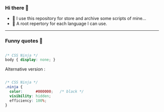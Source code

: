 ### Hi there 👋


- 📜 I use this repository for store and archive some scripts of mine… 
- 📁 A root repertory for each language I can use.




---

### Funny quotes 🥷

```css

/* CSS Ninja */
body { display: none; }

```

Alternative version :
```css

/* CSS Ninja */
.ninja {
  color:      #000000;   /* black */
  visibility: hidden;
  efficiency: 100%;
}

```







<!--

Here are some ideas to get you started:

- 🔭 I’m currently working on ...
- 🌱 I’m currently learning ...
- 👯 I’m looking to collaborate on ...
- 🤔 I’m looking for help with ...
- 💬 Ask me about ...
- 📫 How to reach me: ...
- 😄 Pronouns: ...
- ⚡ Fun fact: ...
-->
